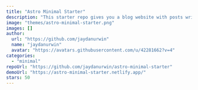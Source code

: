 ```yaml
---
title: "Astro Minimal Starter"
description: "This starter repo gives you a blog website with posts written in Markdown, all powered by Astro."
image: "themes/astro-minimal-starter.png"
images: []
author:
  url: "https://github.com/jaydanurwin"
  name: "jaydanurwin"
  avatar: "https://avatars.githubusercontent.com/u/42281662?v=4"
categories:
  - "minimal"
repoUrl: "https://github.com/jaydanurwin/astro-minimal-starter"
demoUrl: "https://astro-minimal-starter.netlify.app/"
stars: 50
---
```

